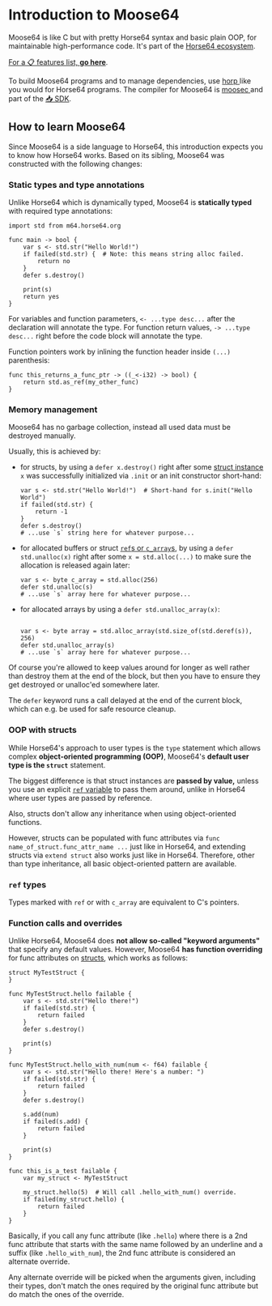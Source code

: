 <!-- For license of this file, see LICENSE.md in the base dir. -->

Introduction to Moose64
=======================

Moose64 is like C but with pretty Horse64 syntax and basic plain OOP,
for maintainable high-performance code.
It's part of the [Horse64 ecosystem](https://horse64.org).

[For a 📋 features list, **go here**](/docs/Features.md).

To build Moose64 programs and to manage dependencies, use [horp
](https://codeberg.org/Horse64/core.horse64.org/src/branch/main/docs/Resources.md#horp)
like you would for Horse64 programs. The compiler for Moose64 is [moosec
](https://codeberg.org/Horse64/core.horse64.org/src/branch/main/docs/Resources.md#moosec)
and part of the [📥 SDK](
https://codeberg.org/Horse64/core.horse64.org/src/branch/main/docs/Resources.md#sdk).


How to learn Moose64
--------------------

Since Moose64 is a side language to Horse64, this introduction
expects you to know how Horse64 works. Based on its sibling,
Moose64 was constructed with the following changes:


### Static types and type annotations

Unlike Horse64 which is dynamically typed, Moose64 is
**statically typed** with required type annotations:

```Moose64
import std from m64.horse64.org

func main -> bool {
    var s <- std.str("Hello World!")
    if failed(std.str) {  # Note: this means string alloc failed.
        return no
    }
    defer s.destroy()

    print(s)
    return yes
}
```

For variables and function parameters, `<- ...type desc...` after
the declaration will annotate the type. For function return values,
`-> ...type desc...` right before the code block will annotate
the type.

Function pointers work by inlining the function header inside `(...)`
parenthesis:

```Moose64
func this_returns_a_func_ptr -> ((_<-i32) -> bool) {
    return std.as_ref(my_other_func)
}
```


### Memory management

Moose64 has no garbage collection, instead all used data
must be destroyed manually.

Usually, this is achieved by:

- for structs, by using a `defer x.destroy()`
  right after some [struct instance](#oop-with-structs)
  `x` was successfully initialized via `.init` or an
  init constructor short-hand:

  ```Moose64
  var s <- std.str("Hello World!")  # Short-hand for s.init("Hello World")
  if failed(std.str) {
      return -1
  }
  defer s.destroy()
  # ...use `s` string here for whatever purpose...
  ```

- for allocated buffers or struct [`ref`s or `c_array`s](#ref-types),
  by using a `defer std.unalloc(x)` right after some
  `x = std.alloc(...)` to make sure the allocation is released
  again later:

  ```Moose64
  var s <- byte c_array = std.alloc(256)
  defer std.unalloc(s)
  # ...use `s` array here for whatever purpose...
  ```

- for allocated arrays by using a `defer std.unalloc_array(x)`:

  ```Moose64
  
  var s <- byte array = std.alloc_array(std.size_of(std.deref(s)), 256)
  defer std.unalloc_array(s)
  # ...use `s` array here for whatever purpose...
  ```

Of course you're allowed to keep values around for longer
as well rather than destroy them at the end of the block,
but then you have to ensure they get destroyed or unalloc'ed
somewhere later.

The `defer` keyword
runs a call delayed at the end of the current block,
which can e.g. be used for safe resource cleanup.


### OOP with structs

While Horse64's approach to user types is the `type` statement
which allows complex **object-oriented programming (OOP)**,
Moose64's **default user type is the `struct`** statement.

The biggest difference is that struct instances are **passed
by value,** unless you use an explicit [`ref` variable](#ref-types) to
pass them around, unlike in Horse64 where user types
are passed by reference.

Also, structs don't allow any inheritance when using
object-oriented functions.

However, structs can be populated with func attributes
via `func name_of_struct.func_attr_name ...` just like in
Horse64, and extending structs via `extend struct` also
works just like in Horse64. Therefore, other than type
inheritance, all basic object-oriented pattern are available.


### `ref` types

Types marked with `ref` or with `c_array` are equivalent to
C's pointers.


### Function calls and overrides

Unlike Horse64, Moose64 does **not allow so-called "keyword
arguments"** that specify any default values. However,
Moose64 **has function overriding** for func attributes
on [structs](#oop-with-structs), which works as follows:

```Moose64
struct MyTestStruct {
}

func MyTestStruct.hello failable {
    var s <- std.str("Hello there!")
    if failed(std.str) {
        return failed
    }
    defer s.destroy()

    print(s)
}

func MyTestStruct.hello_with_num(num <- f64) failable {
    var s <- std.str("Hello there! Here's a number: ")
    if failed(std.str) {
        return failed
    }
    defer s.destroy()

    s.add(num)
    if failed(s.add) {
        return failed
    }

    print(s)
}

func this_is_a_test failable {
    var my_struct <- MyTestStruct

    my_struct.hello(5)  # Will call .hello_with_num() override.
    if failed(my_struct.hello) {
        return failed
    }
}
```

Basically, if you call any func attribute (like `.hello`)
where there is a 2nd func attribute that starts with
the same name followed by an underline and a suffix (like
`.hello_with_num`), the 2nd func attribute is considered an
alternate override.

Any alternate override will be picked when the arguments
given, including their types, don't match the ones required
by the original func attribute but do match the ones of the
override.


